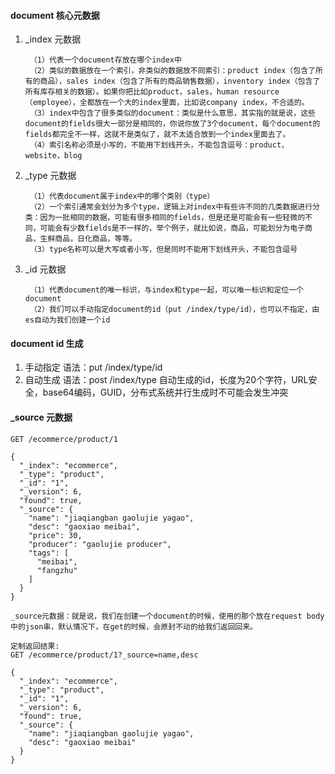 #### document 核心元数据
1. _index 元数据
   ````
    （1）代表一个document存放在哪个index中
    （2）类似的数据放在一个索引，非类似的数据放不同索引：product index（包含了所有的商品），sales index（包含了所有的商品销售数据），inventory index（包含了所有库存相关的数据）。如果你把比如product，sales，human resource（employee），全都放在一个大的index里面，比如说company index，不合适的。
    （3）index中包含了很多类似的document：类似是什么意思，其实指的就是说，这些document的fields很大一部分是相同的，你说你放了3个document，每个document的fields都完全不一样，这就不是类似了，就不太适合放到一个index里面去了。
    （4）索引名称必须是小写的，不能用下划线开头，不能包含逗号：product，website，blog
   ````
2. _type 元数据
   ````
    （1）代表document属于index中的哪个类别（type）
    （2）一个索引通常会划分为多个type，逻辑上对index中有些许不同的几类数据进行分类：因为一批相同的数据，可能有很多相同的fields，但是还是可能会有一些轻微的不同，可能会有少数fields是不一样的，举个例子，就比如说，商品，可能划分为电子商品，生鲜商品，日化商品，等等。
    （3）type名称可以是大写或者小写，但是同时不能用下划线开头，不能包含逗号
   ````

3. _id 元数据
   ````
    （1）代表document的唯一标识，与index和type一起，可以唯一标识和定位一个document
    （2）我们可以手动指定document的id（put /index/type/id），也可以不指定，由es自动为我们创建一个id
   ````


#### document id 生成
1. 手动指定
   语法：put /index/type/id
2. 自动生成
   语法：post /index/type
   自动生成的id，长度为20个字符，URL安全，base64编码，GUID，分布式系统并行生成时不可能会发生冲突


#### _source 元数据
````
GET /ecommerce/product/1

{
  "_index": "ecommerce",
  "_type": "product",
  "_id": "1",
  "_version": 6,
  "found": true,
  "_source": {
    "name": "jiaqiangban gaolujie yagao",
    "desc": "gaoxiao meibai",
    "price": 30,
    "producer": "gaolujie producer",
    "tags": [
      "meibai",
      "fangzhu"
    ]
  }
}

_source元数据：就是说，我们在创建一个document的时候，使用的那个放在request body中的json串，默认情况下，在get的时候，会原封不动的给我们返回回来。

定制返回结果:
GET /ecommerce/product/1?_source=name,desc

{
  "_index": "ecommerce",
  "_type": "product",
  "_id": "1",
  "_version": 6,
  "found": true,
  "_source": {
    "name": "jiaqiangban gaolujie yagao",
    "desc": "gaoxiao meibai"
  }
}
````




